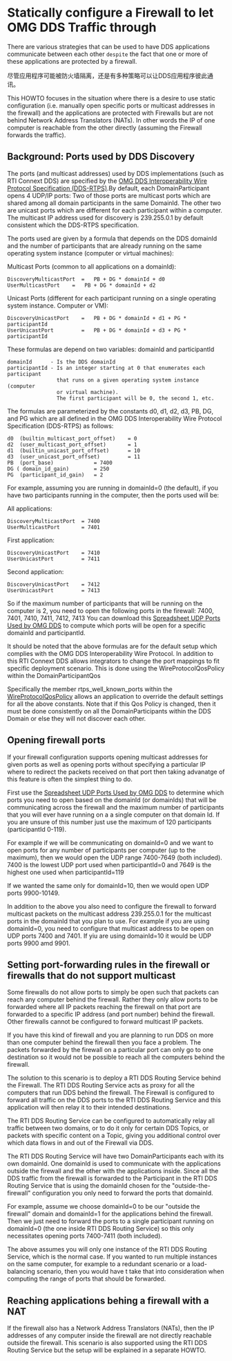 # Statically configure a Firewall to let OMG DDS Traffic through

There are various strategies that can be used to have DDS applications communicate between each other `despite` the fact that one or more of these applications are protected by a firewall.

尽管应用程序可能被防火墙隔离，还是有多种策略可以让DDS应用程序彼此通讯。

This HOWTO focuses in the situation where there is a desire to use static configuration \(i.e. manually open specific ports or multicast addresses in the firewall\) and the applications are protected with Firewalls but are not behind Network Address Translators \(NATs\). In other words the IP of one computer is reachable from the other directly \(assuming the Firewall forwards the traffic\).

## Background: Ports used by DDS Discovery

The ports \(and multicast addresses\) used by DDS implementations \(such as RTI Connext DDS\) are specified by the [OMG DDS Interoperability Wire Protocol Specification \(DDS-RTPS\)](http://www.omg.org/spec/DDS-RTPS/).By default, each DomainParticipant opens 4 UDP/IP ports: Two of those ports are multicast ports which are shared among all domain participants in the same DomainId. The other two are unicast ports which are different for each participant within a computer. The multicast IP address used for discovery is 239.255.0.1 by default consistent which the DDS-RTPS specification.

The ports used are given by a formula that depends on the DDS domainId and the number of participants that are already running on the same operating system instance \(computer or virtual machines\):

Multicast Ports \(common to all applications on a domainId\):

```text
DiscoveryMulticastPort  =   PB + DG * domainId + d0
UserMulticastPort    =   PB + DG * domainId + d2
```

Unicast Ports \(different for each participant running on a single operating system instance. Computer or VM\):

```text
DiscoveryUnicastPort    =   PB + DG * domainId + d1 + PG * participantId
UserUnicastPort         =   PB + DG * domainId + d3 + PG * participantId
```

These formulas are depend on two variables: domainId and participantId

```text
domainId      - Is the DDS domainId
participantId - Is an integer starting at 0 that enumerates each participant 
                that runs on a given operating system instance (computer 
                or virtual machine). 
                The first participant will be 0, the second 1, etc.
```

The formulas are parameterized by the constants d0, d1, d2, d3, PB, DG, and PG which are all defined in the OMG DDS Interoperability Wire Protocol Specification \(DDS-RTPS\) as follows:

```text
d0  (builtin_multicast_port_offset)    = 0
d2  (user_multicast_port_offset)       = 1 
d1  (builtin_unicast_port_offset)      = 10
d3  (user_unicast_port_offset)         = 11
PB  (port_base)             = 7400
DG ( domain_id_gain)        = 250
PG  (participant_id_gain)   = 2
```

For example, assuming you are running in domainId=0 \(the default\), if you have two participants running in the computer, then the ports used will be:

All applications:

```text
DiscoveryMulticastPort  = 7400
UserMulticastPort       = 7401
```

First application:

```text
DiscoveryUnicastPort    = 7410
UserUnicastPort         = 7411
```

Second application:

```text
DiscoveryUnicastPort    = 7412
UserUnicastPort         = 7413
```

So if the maximum number of participants that will be running on the computer is 2, you need to open the following ports in the firewall: 7400, 7401, 7410, 7411, 7412, 7413 You can download this [Spreadsheet UDP Ports Used by OMG DDS](http://community.rti.com/filedepot?cid=11&fid=14) to compute which ports will be open for a specific domainId and participantId.

It should be noted that the above formulas are for the default setup which complies with the OMG DDS Interoperability Wire Protocol. In addition to this RTI Connext DDS allows integrators to change the port mappings to fit specific deployment scenario. This is done using the WireProtocolQosPolicy within the DomainParticipantQos

Specifically the member rtps\_well\_known\_ports within the [WireProtocolQosPolicy](http://community.rti.com/rti-doc/500/ndds.5.0.0/doc/html/api_cpp/structDDS__WireProtocolQosPolicy.html) allows an application to override the default settings for all the above constants. Note that if this Qos Policy is changed, then it must be done consistently on all the DomainParticipants within the DDS Domain or else they will not discover each other.

## Opening firewall ports

If your firewall configuration supports opening multicast addresses for given ports as well as opening ports without specifying a particular IP where to redirect the packets received on that port then taking advanatge of this feature is often the simplest thing to do.

First use the [Spreadsheet UDP Ports Used by OMG DDS](http://community.rti.com/filedepot?cid=11&fid=14) to determine which ports you need to open based on the domainId \(or domainIds\) that will be communicating across the firewall and the maximum number of participants that you will ever have running on a a single computer on that domain Id. If you are unsure of this number just use the maximum of 120 participants \(participantId 0-119\).

For example if we will be communicating on domainId=0 and we want to open ports for any number of participants per computer \(up to the maximum\), then we would open the UDP range 7400-7649 \(both included\). 7400 is the lowest UDP port used when participantId=0 and 7649 is the highest one used when participantId=119

If we wanted the same only for domainId=10, then we would open UDP ports 9900-10149.

In addition to the above you also need to configure the firewall to forward multicast packets on the multicast address 239.255.0.1 for the multicast ports in the domainId that you plan to use. For example if you are using domainId=0, you need to configure that multicast address to be open on UDP ports 7400 and 7401. If yiu are using domainId=10 it would be UDP ports 9900 amd 9901.

## Setting port-forwarding rules in the firewall or firewalls that do not support multicast

Some firewalls do not allow ports to simply be open such that packets can reach any computer behind the firewall. Rather they only allow ports to be forwarded where all IP packets reaching the firewall on that port are forwarded to a specific IP address \(and port number\) behind the firewall. Other firewalls cannot be configured to forward multicast IP packets.

If you have this kind of firewall and you are planning to run DDS on more than one computer behind the firewall then you face a problem. The packets forwarded by the firewall on a particular port can only go to one destination so it would not be possible to reach all the computers behind the firewall.

The solution to this scenario is to deploy a RTI DDS Routing Service behind the Firewall. The RTI DDS Routing Service acts as proxy for all the computers that run DDS behind the firewall. The Firewall is configured to forward all traffic on the DDS ports to the RTI DDS Routing Service and this application will then relay it to their intended destinations.

The RTI DDS Routing Service can be configured to automatically relay all traffic between two domains, or to do it only for certain DDS Topics, or packets with specific content on a Topic, giving you additional control over which data flows in and out of the Firewall via DDS.

The RTI DDS Routing Service will have two DomainParticipants each with its own domainId. One domainId is used to communicate with the applications outside the firewall and the other with the applications inside. Since all the DDS traffic from the firewall is forwarded to the Participant in the RTI DDS Routing Service that is using the domainId chosen for the "outside-the-firewall" configuration you only need to forward the ports that domainId.

For example, assume we choose domainId=0 to be our "outside the firewall" domain and domainId=1 for the applications behind the firewall. Then we just need to forward the ports to a single participant running on domainId=0 \(the one inside RTI DDS Routing Service\) so this only necessitates opening ports 7400-7411 \(both included\).

The above assumes you will only one instance of the RTI DDS Routing Service, which is the normal case. If you wanted to run multiple instances on the same computer, for example to a redundant scenario or a load-balancing scenario, then you would have t take that into consideration when computing the range of ports that should be forwarded.

## Reaching applications behing a firewall with a NAT

If the firewall also has a Network Address Translators \(NATs\), then the IP addresses of any computer inside the firewall are not directly reachable outside the firewall. This scenario is also supported using the RTI DDS Routing Service but the setup will be explained in a separate HOWTO.

